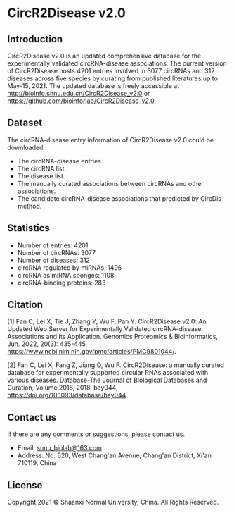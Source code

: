 # CircR2Disease v2.0
## Introduction

CircR2Disease v2.0 is an updated comprehensive database for the experimentally validated circRNA-disease associations. The current version of CircR2Disease hosts 4201 entries involved in 3077 circRNAs and 312 diseases across five species by curating from published literatures up to May-15, 2021. The updated database is freely accessible at http://bioinfo.snnu.edu.cn/CircR2Disease_v2.0 or https://github.com/bioinforlab/CircR2Disease-v2.0.

## Dataset

The circRNA-disease entry information of CircR2Disease v2.0 could be downloaded.
* The circRNA-disease entries.
* The circRNA list.
* The disease list.
* The manually curated associations between circRNAs and other associations.
* The candidate circRNA-disease associations that predicted by CircDis method.

## Statistics

* Number of entries: 4201
* Number of circRNAs: 3077
* Number of diseases: 312
* circRNA regulated by miRNAs: 1496
* circRNA as miRNA sponges: 1108
* circRNA-binding proteins: 283

## Citation

[1] Fan C, Lei X, Tie J, Zhang Y, Wu F, Pan Y. CircR2Disease v2.0: An Updated Web Server for Experimentally Validated circRNA-disease Associations and Its Application. Genomics Proteomics & Bioinformatics, Jun. 2022, 20(3): 435-445. https://www.ncbi.nlm.nih.gov/pmc/articles/PMC9801044/.

[2] Fan C, Lei X, Fang Z, Jiang Q, Wu F. CircR2Disease: a manually curated database for experimentally supported circular RNAs associated with various diseases. Database-The Journal of Biological Databases and Curation, Volume 2018, 2018, bay044, https://doi.org/10.1093/database/bay044.


## Contact us
If there are any comments or suggestions, please contact us.

* Email: snnu_biolab@163.com
* Address: No. 620, West Chang'an Avenue, Chang'an District, Xi'an 710119, China

## License
Copyright 2021 © Shaanxi Normal University, China. All Rights Reserved.

